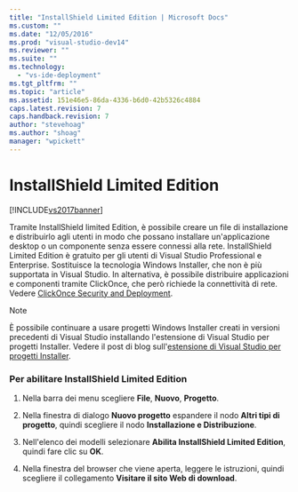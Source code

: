 ```yaml
---
title: "InstallShield Limited Edition | Microsoft Docs"
ms.custom: ""
ms.date: "12/05/2016"
ms.prod: "visual-studio-dev14"
ms.reviewer: ""
ms.suite: ""
ms.technology: 
  - "vs-ide-deployment"
ms.tgt_pltfrm: ""
ms.topic: "article"
ms.assetid: 151e46e5-86da-4336-b6d0-42b5326c4884
caps.latest.revision: 7
caps.handback.revision: 7
author: "stevehoag"
ms.author: "shoag"
manager: "wpickett"
---
```

# InstallShield Limited Edition
[!INCLUDE[vs2017banner](../code-quality/includes/vs2017banner.md)]

Tramite InstallShield limited Edition, è possibile creare un file di installazione e distribuirlo agli utenti in modo che possano installare un'applicazione desktop o un componente senza essere connessi alla rete. InstallShield Limited Edition è gratuito per gli utenti di Visual Studio Professional e Enterprise. Sostituisce la tecnologia Windows Installer, che non è più supportata in Visual Studio. In alternativa, è possibile distribuire applicazioni e componenti tramite ClickOnce, che però richiede la connettività di rete. Vedere [ClickOnce Security and Deployment](../deployment/clickonce-security-and-deployment.md).  
  
> [!NOTE]
>  È possibile continuare a usare progetti Windows Installer creati in versioni precedenti di Visual Studio installando l'estensione di Visual Studio per progetti Installer. Vedere il post di blog sull'[estensione di Visual Studio per progetti Installer](http://blogs.msdn.com/b/visualstudio/archive/2014/04/17/visual-studio-installer-projects-extension.aspx).  
  
### Per abilitare InstallShield Limited Edition  
  
1.  Nella barra dei menu scegliere **File**, **Nuovo**, **Progetto**.  
  
2.  Nella finestra di dialogo **Nuovo progetto** espandere il nodo **Altri tipi di progetto**, quindi scegliere il nodo **Installazione e Distribuzione**.  
  
3.  Nell'elenco dei modelli selezionare **Abilita InstallShield Limited Edition**, quindi fare clic su **OK**.  
  
4.  Nella finestra del browser che viene aperta, leggere le istruzioni, quindi scegliere il collegamento **Visitare il sito Web di download**.